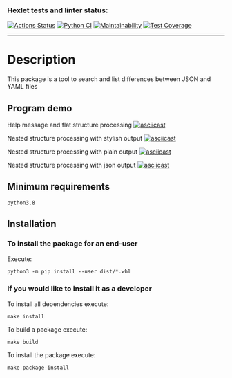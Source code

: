 ### Hexlet tests and linter status:
[![Actions Status](https://github.com/SHArtyom/python-project-50/workflows/hexlet-check/badge.svg)](https://github.com/SHArtyom/python-project-50/actions)
[![Python CI](https://github.com/SHArtyom/python-project-50/actions/workflows/Python-CI.yml/badge.svg)](https://github.com/SHArtyom/python-project-50/actions/workflows/Python-CI.yml)
[![Maintainability](https://api.codeclimate.com/v1/badges/39f82bf32739fa9427e6/maintainability)](https://codeclimate.com/github/SHArtyom/python-project-50/maintainability)
[![Test Coverage](https://api.codeclimate.com/v1/badges/39f82bf32739fa9427e6/test_coverage)](https://codeclimate.com/github/SHArtyom/python-project-50/test_coverage)
____

# Description

This package is a tool to search and list differences between JSON and YAML files

## Program demo
Help message and flat structure processing
[![asciicast](https://asciinema.org/a/ZeE9qGo90bBKHLxejH9He9jUz.svg)](https://asciinema.org/a/ZeE9qGo90bBKHLxejH9He9jUz)

Nested structure processing with stylish output
[![asciicast](https://asciinema.org/a/0bXK8SsGKAjG2PfFhBTUGXrIK.svg)](https://asciinema.org/a/0bXK8SsGKAjG2PfFhBTUGXrIK)

Nested structure processing with plain output
[![asciicast](https://asciinema.org/a/qcMSZTi9eAi2qv1Tr7Bea7P2O.svg)](https://asciinema.org/a/qcMSZTi9eAi2qv1Tr7Bea7P2O)

Nested structure processing with json output
[![asciicast](https://asciinema.org/a/ARs22hAxq8ng7SocuxbDe1d0f.svg)](https://asciinema.org/a/ARs22hAxq8ng7SocuxbDe1d0f)

## Minimum requirements

`python3.8`

## Installation

### To install the package for an end-user

Execute:

`python3 -m pip install --user dist/*.whl`

### If you would like to install it as a developer

To install all dependencies execute:

`make install`

To build a package execute:

`make build`

To install the package execute:

`make package-install`
